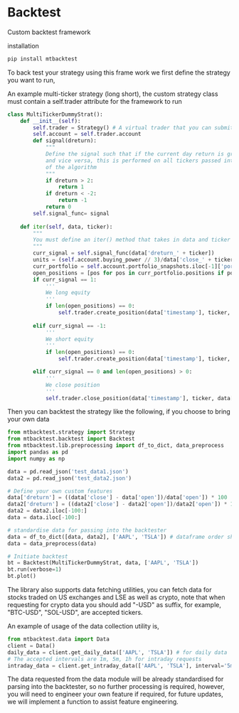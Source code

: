 # Backtest

Custom backtest framework

installation

```python
pip install mtbacktest
```


To back test your strategy using this frame work we first define the strategy you want to run,

An example multi-ticker strategy (long short), the custom strategy class must contain a self.trader attribute for the framework to run

```python
class MultiTickerDummyStrat():
    def __init__(self):
        self.trader = Strategy() # A virtual trader that you can submit orders and contains information about the portfolio it manages, you MUST DEFINE THIS AS 'self.trader'
        self.account = self.trader.account
        def signal(dreturn):
            """
            Define the signal such that if the current day return is greater than 2% we open long position,
            and vice versa, this is performed on all tickers passed into the iter function, which runs, 1 iteration
            of the algorithm
            """
            if dreturn > 2:
                return 1
            if dreturn < -2:
                return -1
            return 0
        self.signal_func= signal
    
    def iter(self, data, ticker):
        """
        You must define an iter() method that takes in data and ticker (only 1 ticker) for 1 iteration of algorithm on 1 ticker
        """
        curr_signal = self.signal_func(data['dreturn_' + ticker])
        units = (self.account.buying_power // 3)/data['close_' + ticker]
        curr_portfolio = self.account.portfolio_snapshots.iloc[-1]['portfolio']
        open_positions = [pos for pos in curr_portfolio.positions if pos.symbol == ticker and pos.status == 'open']
        if curr_signal == 1:
            '''
            We long equity
            '''
            if len(open_positions) == 0:
                self.trader.create_position(data['timestamp'], ticker, units, data['close_'+ticker])
        
        elif curr_signal == -1:
            '''
            We short equity
            '''
            if len(open_positions) == 0:
                self.trader.create_position(data['timestamp'], ticker, -units, data['close_'+ticker])

        elif curr_signal == 0 and len(open_positions) > 0:
            '''
            We close position
            '''
            self.trader.close_position(data['timestamp'], ticker, data['close_'+ticker])
```

Then you can backtest the strategy like the following, if you choose to bring your own data

```python
from mtbacktest.strategy import Strategy
from mtbacktest.backtest import Backtest
from mtbacktest.lib.preprocessing import df_to_dict, data_preprocess
import pandas as pd
import numpy as np

data = pd.read_json('test_data1.json')
data2 = pd.read_json('test_data2.json')

# Define your own custom features
data['dreturn'] = ((data['close'] - data['open'])/data['open']) * 100
data2['dreturn'] = ((data2['close'] - data2['open'])/data2['open']) * 100
data2 = data2.iloc[-100:]
data = data.iloc[-100:]

# standardise data for passing into the backtester
data = df_to_dict([data, data2], ['AAPL', 'TSLA']) # dataframe order should align with ticker list order
data = data_preprocess(data)

# Initiate backtest
bt = Backtest(MultiTickerDummyStrat, data, ['AAPL', 'TSLA'])
bt.run(verbose=1)
bt.plot()
```



The library also supports data fetching utilities, you can fetch data for stocks traded on US exchanges and LSE as well as crypto, note that when requesting for crypto data you should add "-USD" as suffix, for example, "BTC-USD", "SOL-USD", are accepted tickers.

An example of usage of the data collection utility is,

```python
from mtbacktest.data import Data
client = Data()
daily_data = client.get_daily_data(['AAPL', 'TSLA']) # for daily data
# The accepted intervals are 1m, 5m, 1h for intraday requests
intraday_data = client.get_intraday_data(['AAPL', 'TSLA'], interval='5m') # for intraday data
```

The data requested from the data module will be already standardised for parsing into the backtester, so no further processing is required, however, you will need to engineer your own feature if required, for future updates, we will implement a function to assist feature engineering.
